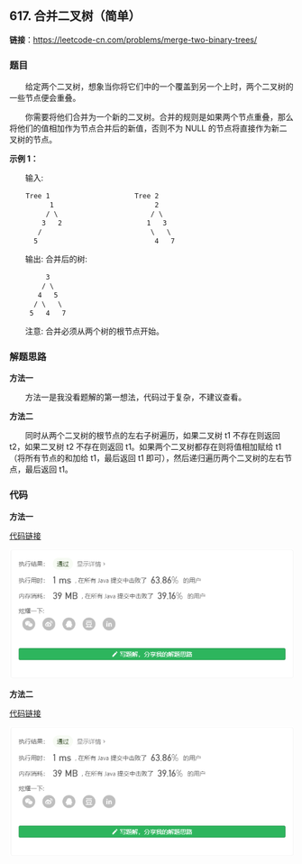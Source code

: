 ## 617. 合并二叉树（简单）

**链接**：https://leetcode-cn.com/problems/merge-two-binary-trees/

### 题目


&emsp;&emsp;给定两个二叉树，想象当你将它们中的一个覆盖到另一个上时，两个二叉树的一些节点便会重叠。

&emsp;&emsp;你需要将他们合并为一个新的二叉树。合并的规则是如果两个节点重叠，那么将他们的值相加作为节点合并后的新值，否则不为 NULL 的节点将直接作为新二叉树的节点。

**示例 1：**

&emsp;&emsp;输入: 
````
	Tree 1                     Tree 2                  
          1                         2                             
         / \                       / \                            
        3   2                     1   3                        
       /                           \   \                      
      5                             4   7     
````             
&emsp;&emsp;输出: 合并后的树:
````
	     3
	    / \
	   4   5
	  / \   \ 
	 5   4   7
````
&emsp;&emsp;注意: 合并必须从两个树的根节点开始。

### 解题思路

**方法一**

&emsp;&emsp;方法一是我没看题解的第一想法，代码过于复杂，不建议查看。

**方法二**

&emsp;&emsp;同时从两个二叉树的根节点的左右子树遍历，如果二叉树 t1 不存在则返回 t2，如果二叉树 t2 不存在则返回 t1。如果两个二叉树都存在则将值相加赋给 t1（将所有节点的和加给 t1，最后返回 t1 即可），然后递归遍历两个二叉树的左右节点，最后返回 t1。 

### 代码

**方法一**

[代码链接](Solution1.java)

![提交记录](617(1).png)

**方法二**

[代码链接](Solution2.java)

![提交记录](617(1).png)